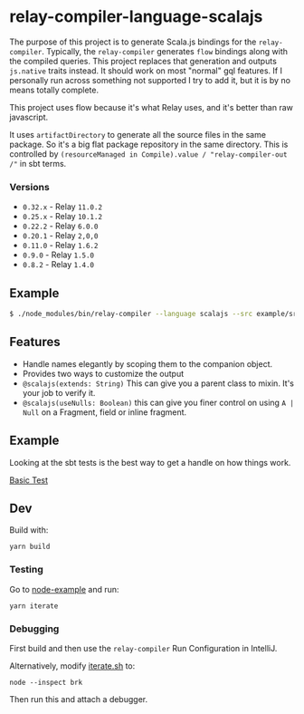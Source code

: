 
# relay-compiler-language-scalajs

The purpose of this project is to generate Scala.js bindings for the
`relay-compiler`.  Typically, the `relay-compiler` generates `flow` bindings
along with the compiled queries.  This project replaces that generation and
outputs `js.native` traits instead.  It should work on most "normal" gql features. If I personally
run across something not supported I try to add it, but it is by no means totally complete.

This project uses flow because it's what Relay uses, and it's better than raw javascript.

It uses `artifactDirectory` to generate all the source files in the same package.
So it's a big flat package repository in the same directory.
This is controlled by `(resourceManaged in Compile).value / "relay-compiler-out /"` in sbt terms.

### Versions
- `0.32.x` - Relay `11.0.2`
- `0.25.x` - Relay `10.1.2`
- `0.22.2` - Relay `6.0.0`
- `0.20.1` - Relay `2,0,0`
- `0.11.0` - Relay `1.6.2`
- `0.9.0` - Relay `1.5.0`
- `0.8.2` - Relay `1.4.0`

## Example

```sh
$ ./node_modules/bin/relay-compiler --language scalajs --src example/src/ --schema example/schema.graphql --artifactDirectory example/out
```

## Features
 - Handle names elegantly by scoping them to the companion object.
 - Provides two ways to customize the output
 - `@scalajs(extends: String)` This can give you a parent class to mixin.  It's
   your job to verify it.
 - `@scalajs(useNulls: Boolean)` this can give you finer control on using `A | Null`
   on a Fragment, field or inline fragment.


## Example

Looking at the sbt tests is the best way to get a handle on how things work.

[Basic Test](https://github.com/dispalt/scala-relay/tree/01194cfe283b68c0770da1292a0939160fd45dee/sbt-plugin/src/sbt-test/relay-compiler/basic)


## Dev

Build with:

```shell
yarn build
```

### Testing

Go to [node-example] and run:

```shell
yarn iterate
```

### Debugging

First build and then use the `relay-compiler` Run Configuration in IntelliJ.

Alternatively, modify [iterate.sh] to:

```shell
node --inspect brk
```

Then run this and attach a debugger.


[iterate.sh]: ../node-example/iterate.sh
[node-example]: ../node-example
